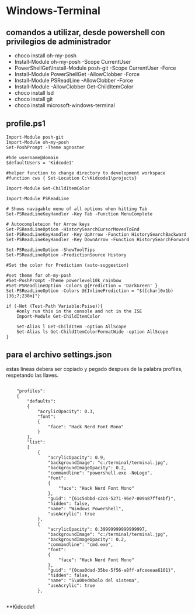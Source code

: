 # Windows-Terminal

## comandos a utilizar, desde powershell con privilegios de administrador

- choco install oh-my-posh
- Install-Module oh-my-posh -Scope CurrentUser 
- PowerShellGet\Install-Module posh-git -Scope CurrentUser -Force
- Install-Module PowerShellGet -AllowClobber -Force
- Install-Module PSReadLine -AllowClobber -Force 
- Install-Module -AllowClobber Get-ChildItemColor
- choco install lsd
- choco install git
- choco install microsoft-windows-terminal

## profile.ps1

```
Import-Module posh-git
Import-Module oh-my-posh
Set-PoshPrompt -Theme agnoster

#hde username@domain
$defaultUsers = 'Kidcode1'

#helper function to change directory to development workspace
#function cws { Set-Location C:\Kidcode1\projects}

Import-Module Get-ChildItemColor

Import-Module PSReadLine

# Shows navigable menu of all options when hitting Tab
Set-PSReadLineKeyHandler -Key Tab -Function MenuComplete

# Autocompleteion for Arrow keys
Set-PSReadLineOption -HistorySearchCursorMovesToEnd
Set-PSReadLineKeyHandler -Key UpArrow -Function HistorySearchBackward
Set-PSReadLineKeyHandler -Key DownArrow -Function HistorySearchForward

Set-PSReadLineOption -ShowToolTips
Set-PSReadLineOption -PredictionSource History

#Set the color for Prediction (auto-suggestion)

#set theme for oh-my-posh
#Set-PoshPrompt -Theme powerlevel10k_rainbow
#Set-PSReadlineOption -Colors @{Prediction = 'DarkGreen' }
Set-PSReadLineOption -Colors @{InlinePrediction = "$([char]0x1b)[36;7;238m]"}

if (-Not (Test-Path Variable:Psise)){
    #only run this in the console and not in the ISE
    Import-Module Get-ChildItemColor

    Set-Alias l Get-ChildItem -option AllScope
    Set-Alias ls Get-ChildItemColorFormatWide -option AllScope
}
```

## para el archivo settings.json

estas lineas debera ser copiado y pegado despues de la palabra profiles, respetando las llaves.

```

    "profiles": 
    {
        "defaults": 
        {
            "acrylicOpacity": 0.3,
            "font": 
            {
                "face": "Hack Nerd Font Mono"
            }
        },
        "list": 
        [
            {
                "acrylicOpacity": 0.9,
                "backgroundImage": "c:/terminal/terminal.jpg",
                "backgroundImageOpacity": 0.2,
                "commandline": "powershell.exe -NoLogo",
                "font": 
                {
                    "face": "Hack Nerd Font Mono"
                },
                "guid": "{61c54bbd-c2c6-5271-96e7-009a87ff44bf}",
                "hidden": false,
                "name": "Windows PowerShell",
                "useAcrylic": true
            },
            {
                "acrylicOpacity": 0.39999999999999997,
                "backgroundImage": "c:/terminal/terminal.jpg",
                "backgroundImageOpacity": 0.2,
                "commandline": "cmd.exe",
                "font": 
                {
                    "face": "Hack Nerd Font Mono"
                },
                "guid": "{0caa0dad-35be-5f56-a8ff-afceeeaa6101}",
                "hidden": false,
                "name": "S\u00edmbolo del sistema",
                "useAcrylic": true
            },
            
```

**Kidcode1
